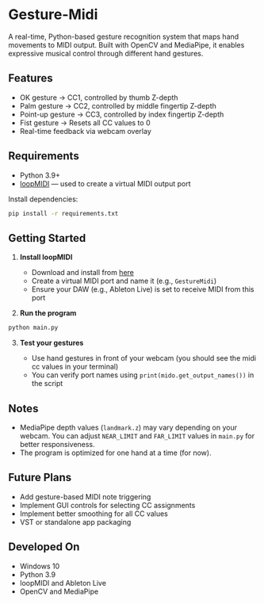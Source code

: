 # Gesture-Midi
A real-time, Python-based gesture recognition system that maps hand movements to MIDI output. Built with OpenCV and MediaPipe, it enables expressive musical control through different hand gestures.


## Features

- OK gesture → CC1, controlled by thumb Z-depth
- Palm gesture → CC2, controlled by middle fingertip Z-depth
- Point-up gesture → CC3, controlled by index fingertip Z-depth
- Fist gesture → Resets all CC values to 0
- Real-time feedback via webcam overlay



## Requirements

- Python 3.9+
- [loopMIDI](https://www.tobias-erichsen.de/software/loopmidi.html) — used to create a virtual MIDI output port

Install dependencies:

```bash
pip install -r requirements.txt
```


## Getting Started

1. **Install loopMIDI**

   * Download and install from [here](https://www.tobias-erichsen.de/software/loopmidi.html)
   * Create a virtual MIDI port and name it (e.g., `GestureMidi`)
   * Ensure your DAW (e.g., Ableton Live) is set to receive MIDI from this port

2. **Run the program**

```bash
python main.py
```

3. **Test your gestures**

   * Use hand gestures in front of your webcam (you should see the midi cc values in your terminal)
   * You can verify port names using `print(mido.get_output_names())` in the script


## Notes

* MediaPipe depth values (`landmark.z`) may vary depending on your webcam. You can adjust `NEAR_LIMIT` and `FAR_LIMIT` values in `main.py` for better responsiveness.
* The program is optimized for one hand at a time (for now).


## Future Plans

* Add gesture-based MIDI note triggering
* Implement GUI controls for selecting CC assignments
* Implement better smoothing for all CC values
* VST or standalone app packaging


## Developed On

* Windows 10
* Python 3.9
* loopMIDI and Ableton Live
* OpenCV and MediaPipe
